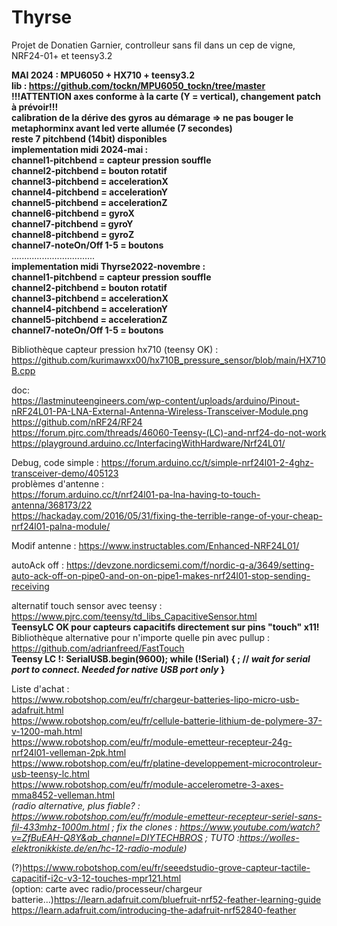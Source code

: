 # Thyrse
Projet de Donatien Garnier, controlleur sans fil dans un cep de vigne, NRF24-01+ et teensy3.2   
  
  **MAI 2024 : MPU6050 + HX710 + teensy3.2  
  lib : https://github.com/tockn/MPU6050_tockn/tree/master  
  !!!ATTENTION axes conforme à la carte (Y = vertical), changement patch à prévoir!!!  
  calibration de la dérive des gyros au démarage => ne pas bouger le metaphorminx avant led verte allumée (7 secondes)  
  reste 7 pitchbend (14bit) disponibles  
  implementation midi 2024-mai :  
channel1-pitchbend = capteur pression souffle    
channel2-pitchbend = bouton rotatif    
channel3-pitchbend = accelerationX  
channel4-pitchbend = accelerationY  
channel5-pitchbend = accelerationZ  
channel6-pitchbend = gyroX  
channel7-pitchbend = gyroY  
channel8-pitchbend = gyroZ  
channel7-noteOn/Off 1-5 = boutons**  
.................................  
**implementation midi Thyrse2022-novembre :  
channel1-pitchbend = capteur pression souffle    
channel2-pitchbend = bouton rotatif    
channel3-pitchbend = accelerationX  
channel4-pitchbend = accelerationY  
channel5-pitchbend = accelerationZ  
channel7-noteOn/Off 1-5 = boutons**  
  
Bibliothèque capteur pression hx710 (teensy OK) : https://github.com/kurimawxx00/hx710B_pressure_sensor/blob/main/HX710B.cpp  
  
doc:  
https://lastminuteengineers.com/wp-content/uploads/arduino/Pinout-nRF24L01-PA-LNA-External-Antenna-Wireless-Transceiver-Module.png  
https://github.com/nRF24/RF24  
https://forum.pjrc.com/threads/46060-Teensy-(LC)-and-nrf24-do-not-work  
https://playground.arduino.cc/InterfacingWithHardware/Nrf24L01/  
  
Debug, code simple : https://forum.arduino.cc/t/simple-nrf24l01-2-4ghz-transceiver-demo/405123  
problèmes d'antenne :   
https://forum.arduino.cc/t/nrf24l01-pa-lna-having-to-touch-antenna/368173/22  
https://hackaday.com/2016/05/31/fixing-the-terrible-range-of-your-cheap-nrf24l01-palna-module/  

  
Modif antenne : https://www.instructables.com/Enhanced-NRF24L01/  
    
autoAck off : https://devzone.nordicsemi.com/f/nordic-q-a/3649/setting-auto-ack-off-on-pipe0-and-on-on-pipe1-makes-nrf24l01-stop-sending-receiving
  
alternatif touch sensor avec teensy : https://www.pjrc.com/teensy/td_libs_CapacitiveSensor.html  
**TeensyLC OK pour capteurs capacitifs directement sur pins "touch" x11!**  
Bibliothèque alternative pour n'importe quelle pin avec pullup : https://github.com/adrianfreed/FastTouch  
**Teensy LC !: 
  SerialUSB.begin(9600);
  while (!Serial) {
    ; // _wait for serial port to connect. Needed for native USB port only_
  }**  
    
Liste d'achat :  
https://www.robotshop.com/eu/fr/chargeur-batteries-lipo-micro-usb-adafruit.html  
https://www.robotshop.com/eu/fr/cellule-batterie-lithium-de-polymere-37-v-1200-mah.html  
https://www.robotshop.com/eu/fr/module-emetteur-recepteur-24g-nrf24l01-velleman-2pk.html  
https://www.robotshop.com/eu/fr/platine-developpement-microcontroleur-usb-teensy-lc.html  
https://www.robotshop.com/eu/fr/module-accelerometre-3-axes-mma8452-velleman.html  
_(radio alternative, plus fiable? :  
https://www.robotshop.com/eu/fr/module-emetteur-recepteur-seriel-sans-fil-433mhz-1000m.html ; fix the clones : https://www.youtube.com/watch?v=ZfBuEAH-Q8Y&ab_channel=DIYTECHBROS ; TUTO :https://wolles-elektronikkiste.de/en/hc-12-radio-module)_  

(?)https://www.robotshop.com/eu/fr/seeedstudio-grove-capteur-tactile-capacitif-i2c-v3-12-touches-mpr121.html  
(option: carte avec radio/processeur/chargeur batterie...)https://learn.adafruit.com/bluefruit-nrf52-feather-learning-guide  
https://learn.adafruit.com/introducing-the-adafruit-nrf52840-feather  
